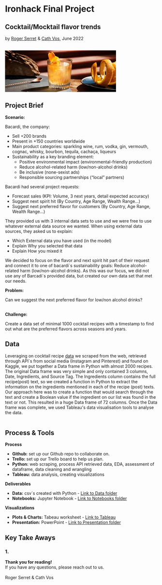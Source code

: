 # Ironhack Final Project
## Cocktail/Mocktail flavor trends
by [Roger Serret](https://github.com/rogerserret) & [Cath Vos](https://github.com/cathvos), June 2022
<br/><br/>


![Final Project](https://github.com/cathvos/IH-final-project/blob/main/Presentation/Images/image%20readme.jpeg?raw=true)

## Project Brief
**Scenario:**

Bacardi, the company:
- Sell +200 brands
- Present in +150 countries worldwide
- Main product categories: sparkling wine, rum, vodka, gin, vermouth, cognac, whisky, bourbon, tequila, cachaça, liqueurs
- Sustainability as a key branding element:
  - Positive environmental impact (environmental-friendly production)
  - Reduce alcohol-related harm (low/non-alcohol drinks) 
  - Be inclusive (none-sexist ads)
  - Responsible sourcing partnerships (“local” partners)

Bacardi had several project requests:
- Forecast sales (KPI: Volume, 3 next years, detail expected accuracy)
- Suggest next spirit hit (By Country, Age Range, Wealth Range…)
- Suggest next preferred flavor for customers (By Country, Age Range, Wealth Range…)

They provided us with 3 internal data sets to use and we were free to use whatever external data source we wanted. When using external data sources,  they asked us to explain:
- Which External data you have used (in the model)
- Explain Why you selected that data
- Explain How you mixed it

We decided to focus on the flavor and next spirit hit part of their request and connect it to one of bacardi´s sustainability goals: Reduce alcohol-related harm (low/non-alcohol drinks). As this was our focus, we did not use any of Barcadi´s provided data, but created our own data set that met our needs.

**Problem:**

Can we suggest the next preferred flavor for low/non alcohol drinks?<br/><br/>

**Challenge:**

Create a data set of minimal 1000 cocktail recipes with a timestamp to find out what are the preferred flavors across seasons and years.


## Data

Leveraging on cocktail recipe [data](https://github.com/cathvos/IH-final-project/tree/main/Data) we scraped from the web, retrieved through API´s from social media (Instagram and Pinterest) and found on Kaggle, we put together a Data frame in Python with almost 2000 recipes. The original Data frame was very simple and only contained 3 columns, Date, Ingredients, and Source Tag. The Ingredients column contains the full recipe(post) text, so we created a function in Python to extract the information on the ingredients mentioned in each of the recipe (post) texts. Our approach here was to create a function that would search through the text and create a Boolean value if the ingredient on our list was found in the text or not. This resulted in a huge Data frame of 72 columns. Once the Data frame was complete, we used Tableau's data visualisation tools to analyse the data. <br/> <br/>

## Process & Tools

**Process**

- **Github:** set up our Github repo to collaborate on.<br/>
- **Trello:** set up our Trello board to help us plan.<br/>
- **Python:** web scraping, process API retrieved data, EDA, assessment of dataframe, data cleaning and wrangling<br/>
- **Tableau:** data analysis, creating visualizations<br/>

**Deliverables**

 - **Data:** csv´s created with Python - [Link to Data folder](https://github.com/cathvos/IH-final-project/tree/main/Data)
 - **Notebooks:** Jupyter Notebook - [Link to Notebooks folder](https://github.com/cathvos/IH-final-project/tree/main/Notebooks)

**Visualizations**

 - **Plots & Charts:** Tabeau worksheet - [Link to Tableau](https://public.tableau.com/app/profile/roger.serret.aracil/viz/Final_project-Ironhack/TOPHerbsComplementstrendline)
 - **Presentation:** PowerPoint - [Link to Presentation folder](https://github.com/cathvos/IH-final-project/tree/main/Presentation)<br/>


## Key Take Aways

### 1.  

**Thank you for reading!** <br/>
If you have any questions, please reach out to us.<br/><br/>
Roger Serret & Cath Vos
